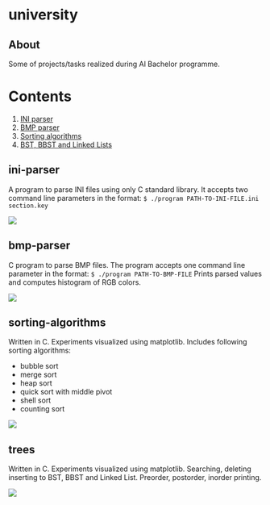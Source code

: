 # university
## About
Some of projects/tasks realized during AI Bachelor programme.


# Contents
 1. [INI parser](#ini-parser)
 2. [BMP parser](#bmp-parser) 
 3. [Sorting algorithms](#sorting-algorithms)
 4. [BST, BBST and Linked Lists](#trees)


 
 ## ini-parser
 A program to parse INI files using only C standard library. It accepts two command line parameters in the format:
```$ ./program PATH-TO-INI-FILE.ini section.key```

![](linebreak.png)
 
 
 ## bmp-parser
C program to parse BMP files. The program accepts one command line parameter in the format:
```$ ./program PATH-TO-BMP-FILE```
Prints parsed values and computes histogram of RGB colors.

![](linebreak.png)

## sorting-algorithms
Written in C. Experiments visualized using matplotlib. Includes following sorting algorithms:
- bubble sort
- merge sort
- heap sort
- quick sort with middle pivot
- shell sort
- counting sort

![](linebreak.png)

## trees
Written in C. Experiments visualized using matplotlib. Searching, deleting inserting to BST, BBST and Linked List. Preorder, postorder, inorder printing.

![](linebreak.png)
